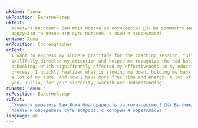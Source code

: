 ```yaml
---
ukName: Ганна
ukPosition: Балетмейстер
ukText:
  Хочеться висловити Вам Юлія подяка за коуч-сесію! 👏👍 Ви допомогли мені
  зрозуміти та визначити суть питання, з яким я звернулася!
enName: Anna
enPosition: Choreographer
enText:
  I want to express my sincere gratitude for the coaching session. Yuliya
  skillfully directed my attention and helped me recognize the bad habits of my
  schooling, which significantly affected my effectiveness in my educational
  process. I quickly realized what is slowing me down, holding me back and takes
  a lot of my time. And now I have more free time and energy! A lot of thanks to
  you, Juliia, for your sincerity, warmth and understanding!
ruName: 'Анна '
ruPosition: Балетмейстер
ruText:
  'Хочется выразить Вам Юлия благодарность за коуч-сессию ! 👏👍 Вы помогли мне
  понять и определить суть вопроса, с которым я обратилась! '
language: uk
---
```

